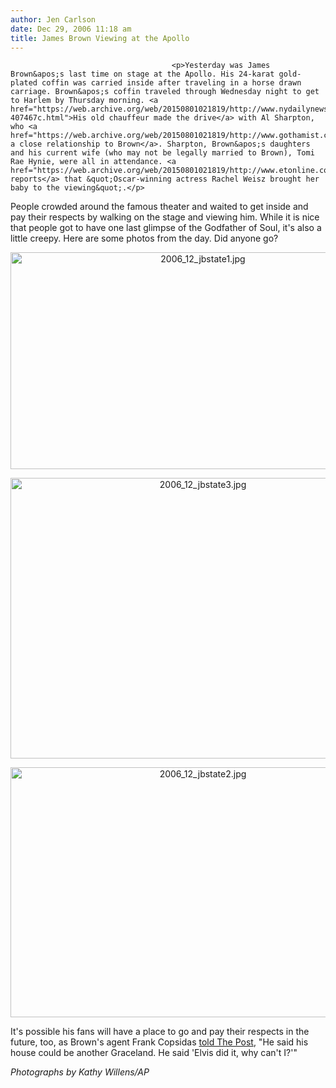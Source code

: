 ```yaml
---
author: Jen Carlson
date: Dec 29, 2006 11:18 am
title: James Brown Viewing at the Apollo
---
```


	
										<p>Yesterday was James Brown&apos;s last time on stage at the Apollo. His 24-karat gold-plated coffin was carried inside after traveling in a horse drawn carriage. Brown&apos;s coffin traveled through Wednesday night to get to Harlem by Thursday morning. <a href="https://web.archive.org/web/20150801021819/http://www.nydailynews.com/news/local/story/484060p-407467c.html">His old chauffeur made the drive</a> with Al Sharpton, who <a href="https://web.archive.org/web/20150801021819/http://www.gothamist.com/archives/2006/12/26/james_browns_de.php">had a close relationship to Brown</a>. Sharpton, Brown&apos;s daughters and his current wife (who may not be legally married to Brown), Tomi Rae Hynie, were all in attendance. <a href="https://web.archive.org/web/20150801021819/http://www.etonline.com/music/news/38217/">ET reports</a> that &quot;Oscar-winning actress Rachel Weisz brought her baby to the viewing&quot;.</p>

<p>People crowded around the famous theater and waited to get inside and pay their respects by walking on the stage and viewing him. While it is nice that people got to have one last glimpse of the Godfather of Soul, it&apos;s also a little creepy. Here are some photos from the day. Did anyone go?</p>

<p align="center"><img alt="2006_12_jbstate1.jpg" src="https://web.archive.org/web/20150801021819im_/http://www.gothamist.com/attachments/jen/2006_12_jbstate1.jpg" width="600" height="347">

</p><p align="center"><img alt="2006_12_jbstate3.jpg" src="https://web.archive.org/web/20150801021819im_/http://www.gothamist.com/attachments/jen/2006_12_jbstate3.jpg" width="600" height="449">

</p><p align="center"><img alt="2006_12_jbstate2.jpg" src="https://web.archive.org/web/20150801021819im_/http://www.gothamist.com/attachments/jen/2006_12_jbstate2.jpg" width="600" height="400">
</p><p>
It&apos;s possible his fans will have a place to go and pay their respects in the future, too, as Brown&apos;s agent Frank Copsidas <a href="https://web.archive.org/web/20150801021819/http://www.nypost.com/seven/12282006/news/nationalnews/james_brown_elvis_dream_nationalnews_marsha_kranes.htm">told The Post</a>, &quot;He said his house could be another Graceland. He said &apos;Elvis did it, why can&apos;t I?&apos;&quot;

</p><p><i>Photographs by Kathy Willens/AP</i></p>					
										
									
				